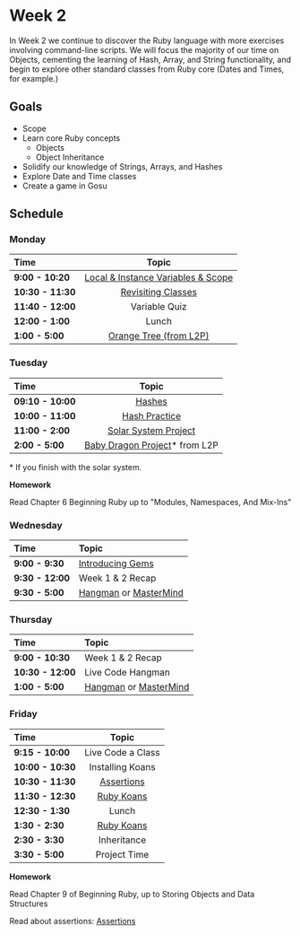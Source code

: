 # Week 2

In Week 2 we continue to discover the Ruby language with more exercises involving command-line scripts. We will focus the majority of our time on Objects, cementing the learning of Hash, Array, and String functionality, and begin to explore other standard classes from Ruby core (Dates and Times, for example.)

## Goals
- Scope
- Learn core Ruby concepts
    - Objects
    - Object Inheritance
- Solidify our knowledge of Strings, Arrays, and Hashes
- Explore Date and Time classes
- Create a game in Gosu

## Schedule
### Monday

| Time              | Topic                                       |
|:------------------|:-------------------------------------------:|
| **9:00 - 10:20**  | [Local & Instance Variables & Scope](monday/variables_and_scope.md)              |
| **10:30 - 11:30**  | [Revisiting Classes](monday/revisiting_classes.md) |
| **11:40 - 12:00**  | Variable Quiz |
| **12:00 - 1:00**  | Lunch |
| **1:00 - 5:00** | [Orange Tree (from L2P)](monday/orange_tree.md) |


### Tuesday

| Time              | Topic                                      |
|:------------------|:------------------------------------------:|
| **09:10 - 10:00** | [Hashes](tuesday/hash.md) |
| **10:00 - 11:00** | [Hash Practice](tuesday/hash-practice.md) |
| **11:00 - 2:00**  | [Solar System Project](tuesday/solar-system.md) |
| **2:00 - 5:00**   | [Baby Dragon Project](tuesday/baby_dragon.md)* from L2P |

\* If you finish with the solar system.

**Homework**

Read Chapter 6 Beginning Ruby up to "Modules, Namespaces, And Mix-Ins"

### Wednesday

| Time              | Topic                    |
|:------------------|:-------------------------|
| **9:00 - 9:30**  | [Introducing Gems](wednesday/introducing-gems.md)              |
| **9:30 - 12:00**  | Week 1 & 2 Recap|
| **9:30 - 5:00**  | [Hangman](wednesday/hangman.md) or [MasterMind](wednesday/mastermind.md)|

### Thursday
| Time              | Topic              |
|:------------------|:-------------------|
| **9:00 - 10:30**  | Week 1 & 2 Recap|
| **10:30 - 12:00**  | Live Code Hangman |
| **1:00 - 5:00**  | [Hangman](wednesday/hangman.md) or [MasterMind](wednesday/mastermind.md)|

### Friday
| Time                 | Topic                                          |
|:---------------------|:----------------------------------------------:|
| **9:15 - 10:00**    | Live Code a Class |
| **10:00 - 10:30**   | Installing Koans |
| **10:30 - 11:30**   | [Assertions](friday/assert.md) |
| **11:30 - 12:30**   | [Ruby Koans](friday/koans.md) |
| **12:30 - 1:30**    | Lunch |
| **1:30 - 2:30**     | [Ruby Koans](friday/koans.md) |
| **2:30 - 3:30**     | Inheritance |
| **3:30 - 5:00**     | Project Time |

**Homework**

Read Chapter 9 of Beginning Ruby, up to Storing Objects and Data Structures

Read about assertions:
[Assertions](http://en.wikipedia.org/wiki/Assertion_(software_development))

